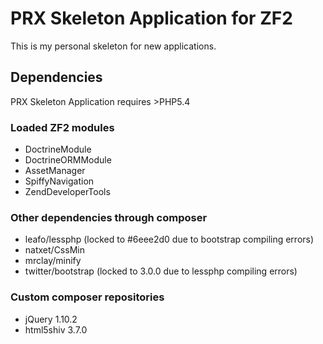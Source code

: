 # PRX Skeleton Application for ZF2

This is my personal skeleton for new applications.

## Dependencies

PRX Skeleton Application requires >PHP5.4

### Loaded ZF2 modules
  * DoctrineModule
  * DoctrineORMModule
  * AssetManager
  * SpiffyNavigation
  * ZendDeveloperTools

### Other dependencies through composer
  * leafo/lessphp (locked to #6eee2d0 due to bootstrap compiling errors)
  * natxet/CssMin
  * mrclay/minify
  * twitter/bootstrap (locked to 3.0.0 due to lessphp compiling errors)

### Custom composer repositories
  * jQuery 1.10.2
  * html5shiv 3.7.0
